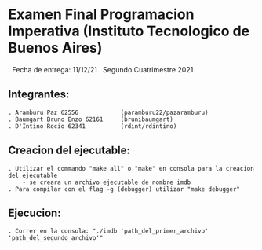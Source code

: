 # Examen Final Programacion Imperativa (Instituto Tecnologico de Buenos Aires)

. Fecha de entrega: 11/12/21
. Segundo Cuatrimestre 2021

## Integrantes:

    . Aramburu Paz 62556            (paramburu22/pazaramburu)
    . Baumgart Bruno Enzo 62161     (brunibaumgart)
    . D'Intino Rocio 62341          (rdint/rdintino)

## Creacion del ejecutable:

    . Utilizar el commando "make all" o "make" en consola para la creacion del ejecutable 
        - se creara un archivo ejecutable de nombre imdb 
    . Para compilar con el flag -g (debugger) utilizar "make debugger"

## Ejecucion:

    . Correr en la consola: "./imdb 'path_del_primer_archivo' 'path_del_segundo_archivo'"
